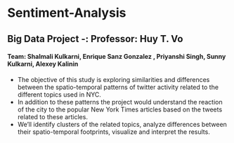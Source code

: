﻿# Sentiment-Analysis
## Big Data Project -: Professor: Huy T. Vo

#### Team:  Shalmali Kulkarni, Enrique Sanz Gonzalez , Priyanshi Singh, Sunny Kulkarni,  Alexey Kalinin        

- The objective of this study is exploring similarities and differences between the spatio-temporal patterns of twitter activity related to the different topics used in NYC. 
- In addition to these patterns the project would understand the reaction of the city to the popular New York Times articles based on the tweets related to these articles. 
- We’ll identify clusters of the related topics, analyze differences between their spatio-temporal footprints, visualize and interpret the results.
